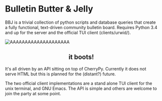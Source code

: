 # Bulletin Butter & Jelly

BBJ is a trivial collection of python scripts and database queries that
create a fully functional, text-driven community bulletin board.
Requires Python 3.4 and up for the server and the official TUI client (clients/urwid/).

![AAAAAAAAAAAAAAAAAAAA](readme.png)
<center><h2>it boots!</h2></center>

It's all driven by an API sitting on top of CherryPy. Currently it does not
serve HTML but this is planned for the (distant?) future.

The two official client implementations are a stand alone TUI client for
the unix terminal, and GNU Emacs. The API is simple and others are welcome
to join the party at some point.
